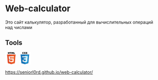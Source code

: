 # Web-calculator <br>

Это сайт калькулятор, разработанный для вычислительных операций над числами <br>

## Tools
<div style="display: inline-block;">
   <img src="https://raw.githubusercontent.com/devicons/devicon/master/icons/html5/html5-original-wordmark.svg" alt="HTML5" width="40">
</div>
  <img src="https://raw.githubusercontent.com/devicons/devicon/master/icons/css3/css3-original-wordmark.svg" alt="CSS3" width="40">

https://seniorl0rd.github.io/web-calculator/
 